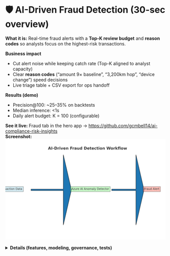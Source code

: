 # 🛡️ AI-Driven Fraud Detection (30-sec overview)

**What it is:** Real-time fraud alerts with a **Top-K review budget** and **reason codes** so analysts focus on the highest-risk transactions.

**Business impact**
- Cut alert noise while keeping catch rate (Top-K aligned to analyst capacity)
- Clear **reason codes** (“amount 9× baseline”, “3,200km hop”, “device change”) speed decisions
- Live triage table + CSV export for ops handoff

**Results (demo)**
- Precision@100: ~25–35% on backtests  
- Median inference: <1s  
- Daily alert budget: K = 100 (configurable)

**See it live:** Fraud tab in the hero app → https://github.com/gcmbell14/ai-compliance-risk-insights  
**Screenshot:**  
![Fraud Dashboard](../visuals/fraud-workflow.png)

<details>
  <summary><strong>Details (features, modeling, governance, tests)</strong></summary>

## Features (MVP)
- `amount_zscore_by_customer`, `distance_from_last_km`, `device_change`, `is_foreign`, `hour`, `merchant_id/mcc`, `amount`  
*Next: velocity features like `txn_count_1h/24h`, `sum_amount_24h`.*

## Modeling
- **Unsupervised** (Isolation Forest / Azure Anomaly Detector) → 0–100 risk → **Top-K** alerts  
- **Supervised** (LogReg/LightGBM) if labels exist → optimize **Precision@K** + **PR-AUC**  
- **Hybrid:** anomaly score as a feature

## Dataset
- Public: Kaggle Credit Card Fraud (highly imbalanced)  
- Or synthetic transactions (no PII) with velocity/geo/device signals

## Tech stack
- Python (pandas, scikit-learn), SQL; Streamlit or Power BI  
- Optional Azure pieces: Azure ML, Azure AI Anomaly Detector, Azure Functions (API), Azure SQL/Blob, Key Vault, App Insights

## Governance & Auditability
- Redact PAN/PII; tokenized IDs in logs/SHAP  
- Log `model_version`, threshold/K, approver; monitor drift; maintain exception register

## Test scenarios (UAT)
- **Impossible travel:** 5 min apart, 3,000+ km → risk > 90  
- **Night high-amount:** 3am, 8× baseline → risk > 80  
- **Device swap + foreign:** `device_change=1` & `is_foreign=1` → risk > 85  
- **Benign:** small local grocery, same device → risk < 20

## Next steps
- Add velocity features & calibration; add **Precision@K** readout; swap to Azure ML endpoint

</details>
